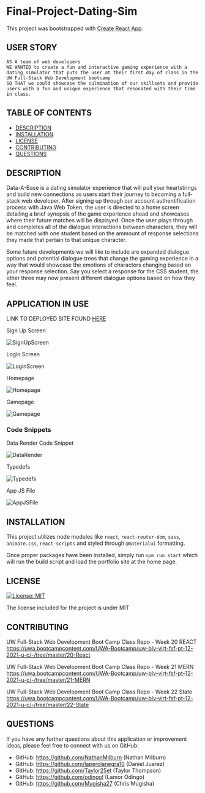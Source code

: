 # Final-Project-Dating-Sim

This project was bootstrapped with [Create React App](https://github.com/facebook/create-react-app).

## USER STORY

    AS A team of web developers
    WE WANTED to create a fun and interactive gaming experience with a dating simulator that puts the user at their first day of class in the UW Full-Stack Web Development bootcamp
    SO THAT we could showcase the culmination of our skillsets and provide users with a fun and unique experience that resonated with their time in class.

## TABLE OF CONTENTS

- [DESCRIPTION](#description)
- [INSTALLATION](#installation)
- [LICENSE](#license)
- [CONTRIBUTING](#contributing)
- [QUESTIONS](#questions)

## DESCRIPTION

Data-A-Base is a dating simulator experience that will pull your heartstrings and build new connections as users start their journey to becoming a full-stack web developer. After signing up through our account authentification process with Java Web Token, the user is directed to a home screen detailing a brief synopsis of the game experience ahead and showcases where their future matches will be displayed. Once the user plays through and completes all of the dialogue interactions between characters, they will be matched with one student based on the ammount of response selections they made that pertain to that unique character. 

Some future developments we will like to include are expanded dialogue options and potential dialogue trees that change the gaming experience in a way that would showcase the emotions of characters changing based on your response selection. Say you select a response for the CSS student, the other three may now present different dialogue options based on how they feel. 


## APPLICATION IN USE

LINK TO DEPLOYED SITE FOUND [HERE](https://calm-hamlet-19238.herokuapp.com/)

Sign Up Screen

![SignUpScreen](./client/public/assets/images/SignUpScreenshot.png "Sign Up Page HERE")

Login Screen

![LoginScreen](./client/public/assets/images/LoginScreenshot.png "Log In Page")

Homepage

![Homepage](./client/public/assets/images/HomePageScreenshot.png "Home Screen")

Gamepage

![Gamepage]()

### Code Snippets

Data Render Code Snippet

![DataRender](./client/public/assets/images/DataRender.PNG "Data Render for Game Page")

Typedefs

![Typedefs](./client/public/assets/images/TypeDefs.PNG "TypeDefs")

App JS File

![AppJSFile](./client/public/assets/images/AppJS.PNG "App JS structuring")


## INSTALLATION

This project utilizes node modules like `react`, `react-router-dom`, `sass`, `animate.css`, `react-scripts` and styled through `@materialui` formatting.

Once proper packages have been installed, simply run `npm run start` which will run the build script and load the portfolio site at the home page.

## LICENSE

[![License: MIT](https://img.shields.io/badge/License-MIT-blue.svg)](https://opensource.org/licenses/MIT)

The license included for the project is under MIT

## CONTRIBUTING

UW Full-Stack Web Development Boot Camp Class Repo - Week 20 REACT
https://uwa.bootcampcontent.com/UWA-Bootcamp/uw-blv-virt-fsf-pt-12-2021-u-c/-/tree/master/20-React


UW Full-Stack Web Development Boot Camp Class Repo - Week 21 MERN
https://uwa.bootcampcontent.com/UWA-Bootcamp/uw-blv-virt-fsf-pt-12-2021-u-c/-/tree/master/21-MERN


UW Full-Stack Web Development Boot Camp Class Repo - Week 22 State
https://uwa.bootcampcontent.com/UWA-Bootcamp/uw-blv-virt-fsf-pt-12-2021-u-c/-/tree/master/22-State

## QUESTIONS

If you have any further questions about this application or improvement ideas, please feel free to connect with us on GitHub:

- GitHub: https://github.com/NathanMilburn (Nathan Milburn)
- GitHub: https://github.com/laperolanegra10 (Daniel Juarez)
- GitHub: https://github.com/Taylor25et (Taylor Thompson)
- GitHub: https://github.com/odingol (Lamor Odingo)
- GitHub: https://github.com/Mugisha27 (Chris Mugisha)


